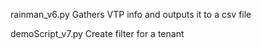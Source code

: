 rainman_v6.py
Gathers VTP info and outputs it to a csv file

demoScript_v7.py
Create filter for a tenant

